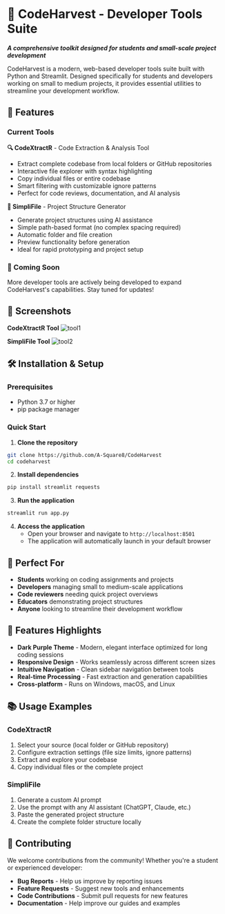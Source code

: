 # 🌾 CodeHarvest - Developer Tools Suite

***A comprehensive toolkit designed for students and small-scale project development***

CodeHarvest is a modern, web-based developer tools suite built with Python and Streamlit. Designed specifically for students and developers working on small to medium projects, it provides essential utilities to streamline your development workflow.

## 🚀 Features

### Current Tools

**🔍 CodeXtractR** - Code Extraction & Analysis Tool
* Extract complete codebase from local folders or GitHub repositories
* Interactive file explorer with syntax highlighting
* Copy individual files or entire codebase
* Smart filtering with customizable ignore patterns
* Perfect for code reviews, documentation, and AI analysis

**📁 SimpliFile** - Project Structure Generator
* Generate project structures using AI assistance
* Simple path-based format (no complex spacing required)
* Automatic folder and file creation
* Preview functionality before generation
* Ideal for rapid prototyping and project setup

### 🔮 Coming Soon
More developer tools are actively being developed to expand CodeHarvest's capabilities. Stay tuned for updates!

## 📸 Screenshots

**CodeXtractR Tool**
![tool1](https://github.com/user-attachments/assets/a04bddd3-8fbf-4208-b124-ebb0f6243b40)


**SimpliFile Tool**
![tool2](https://github.com/user-attachments/assets/117c54d2-0d21-4f5d-8da7-4ec45dbb13fc)




## 🛠️ Installation & Setup

### Prerequisites
* Python 3.7 or higher
* pip package manager

### Quick Start
1. **Clone the repository**

```bash
git clone https://github.com/A-Square8/CodeHarvest
cd codeharvest
```

2. **Install dependencies**

```bash
pip install streamlit requests
```

3. **Run the application**

```bash
streamlit run app.py
```

4. **Access the application**
   * Open your browser and navigate to `http://localhost:8501`
   * The application will automatically launch in your default browser

## 🎯 Perfect For
* **Students** working on coding assignments and projects
* **Developers** managing small to medium-scale applications
* **Code reviewers** needing quick project overviews
* **Educators** demonstrating project structures
* **Anyone** looking to streamline their development workflow

## 🎨 Features Highlights
* **Dark Purple Theme** - Modern, elegant interface optimized for long coding sessions
* **Responsive Design** - Works seamlessly across different screen sizes
* **Intuitive Navigation** - Clean sidebar navigation between tools
* **Real-time Processing** - Fast extraction and generation capabilities
* **Cross-platform** - Runs on Windows, macOS, and Linux

## 📚 Usage Examples

### CodeXtractR
1. Select your source (local folder or GitHub repository)
2. Configure extraction settings (file size limits, ignore patterns)
3. Extract and explore your codebase
4. Copy individual files or the complete project

### SimpliFile
1. Generate a custom AI prompt
2. Use the prompt with any AI assistant (ChatGPT, Claude, etc.)
3. Paste the generated project structure
4. Create the complete folder structure locally

## 🤝 Contributing
We welcome contributions from the community! Whether you're a student or experienced developer:
* **Bug Reports** - Help us improve by reporting issues
* **Feature Requests** - Suggest new tools and enhancements
* **Code Contributions** - Submit pull requests for new features
* **Documentation** - Help improve our guides and examples
